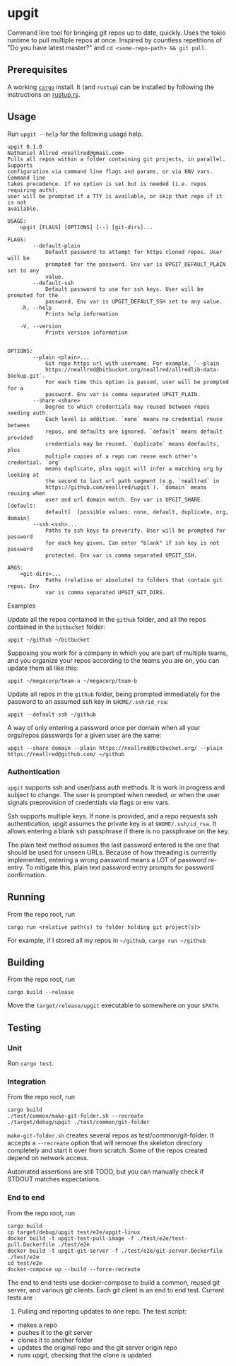 # upgit

Command line tool for bringing git repos up to date, quickly. Uses the tokio runtime to pull multiple repos at once. Inspired by countless repetitions of "Do you have latest master?" and `cd <some-repo-path> && git pull`.

## Prerequisites

A working [`cargo`](https://doc.rust-lang.org/cargo) install. It (and `rustup`) can be installed by following the instructions on [rustup.rs](https://rustup.rs).

## Usage

Run `upgit --help` for the following usage help.

```
upgit 0.1.0
Nathaniel Allred <neallred@gmail.com>
Pulls all repos within a folder containing git projects, in parallel. Supports
configuration via command line flags and params, or via ENV vars. Command line
takes precedence. If no option is set but is needed (i.e. repos requiring auth),
user will be prompted if a TTY is available, or skip that repo if it is not
available.

USAGE:
    upgit [FLAGS] [OPTIONS] [--] [git-dirs]...

FLAGS:
        --default-plain
            Default password to attempt for https cloned repos. User will be
            prompted for the password. Env var is UPGIT_DEFAULT_PLAIN set to any
            value.
        --default-ssh
            Default password to use for ssh keys. User will be prompted for the
            password. Env var is UPGIT_DEFAULT_SSH set to any value.
    -h, --help
            Prints help information

    -V, --version
            Prints version information


OPTIONS:
        --plain <plain>...
            Git repo https url with username. For example, `--plain
            https://neallred@bitbucket.org/neallred/allredlib-data-backup.git`.
            For each time this option is passed, user will be prompted for a
            password. Env var is comma separated UPGIT_PLAIN.
        --share <share>
            Degree to which credentials may reused between repos needing auth.
            Each level is additive. `none` means no credential reuse between
            repos, and defaults are ignored. `default` means default provided
            credentials may be reused. `duplicate` means deefaults, plus
            multiple copies of a repo can reuse each other's credential. `org`
            means duplicate, plus upgit will infer a matching org by looking at
            the second to last url path segment (e.g. `neallred` in
            https://github.com/neallred/upgit`). `domain` means reusing when
            user and url domain match. Env var is UPGIT_SHARE. [default:
            default]  [possible values: none, default, duplicate, org, domain]
        --ssh <ssh>...
            Paths to ssh keys to preverify. User will be prompted for password
            for each key given. Can enter "blank" if ssh key is not password
            protected. Env var is comma separated UPGIT_SSH.

ARGS:
    <git-dirs>...
            Paths (relative or absolute) to folders that contain git repos. Env
            var is comma separated UPGIT_GIT_DIRS.
```

Examples

Update all the repos contained in the `github` folder, and all the repos contained in the `bitbucket` folder:

```
upgit ~/github ~/bitbucket
```

Supposing you work for a company in which you are part of multiple teams, and you organize your repos according to the teams you are on, you can update them all like this:

```
upgit ~/megacorp/team-a ~/megacorp/team-b
```

Update all repos in the `github` folder, being prompted immediately for the password to an assumed ssh key in `$HOME/.ssh/id_rsa`:

```
upgit --default-ssh ~/github
```

A way of only entering a password once per domain when all your orgs/repos passwords for a given user are the same:

```
upgit --share domain --plain https://neallred@bitbucket.org/ --plain https://neallred@github.com/ ~/github
```

### Authentication

`upgit` supports ssh and user/pass auth methods. It is work in progress and subject to change. The user is prompted when needed, or when the user signals preprovision of credentials via flags or env vars.

Ssh supports multiple keys. If none is provided, and a repo requests ssh authentication, upgit assumes the private key is at `$HOME/.ssh/id_rsa`. It allows entering a blank ssh passphrase if there is no passphrase on the key.

The plain text method assumes the last password entered is the one that should be used for unseen URLs. Because of how threading is currently implemented, entering a wrong password means a LOT of password re-entry. To mitigate this, plain text password entry prompts for password confirmation.


## Running

From the repo root, run

```
cargo run <relative path(s) to folder holding git project(s)>
```

For example, if I stored all my repos in `~/github`, `cargo run ~/github`

## Building

From the repo root, run

```
cargo build --release
```

Move the `target/release/upgit` executable to somewhere on your `$PATH`.

## Testing

### Unit

Run `cargo test`.

### Integration

From the repo root, run

```
cargo build
./test/common/make-git-folder.sh --recreate
./target/debug/upgit ./test/common/git-folder
```

`make-git-folder.sh` creates several repos as test/common/git-folder. It accepts a `--recreate` option that will remove the skeleton directory completely and start it over from scratch. Some of the repos created depend on network access.

Automated assertions are still TODO, but you can manually check if STDOUT matches expectations.

### End to end
From the repo root, run

```
cargo build
cp target/debug/upgit test/e2e/upgit-linux
docker build -t upgit-test-pull-image -f ./test/e2e/test-pull.Dockerfile ./test/e2e
docker build -t upgit-git-server -f ./test/e2e/git-server.Dockerfile ./test/e2e
cd test/e2e
docker-compose up --build --force-recreate
```

The end to end tests use docker-compose to build a common, reused git server, and various git clients. Each git client is an end to end test. Current tests are :

1. Pulling and reporting updates to one repo. The test script:
  * makes a repo
  * pushes it to the git server
  * clones it to another folder
  * updates the original repo and the git server origin repo
  * runs upgit, checking that the clone is updated

